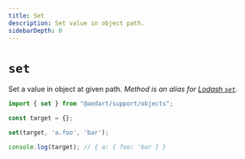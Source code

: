 ```yaml
---
title: Set
description: Set value in object path.
sidebarDepth: 0
---
```


# `set`

Set a value in object at given path.
_Method is an alias for [Lodash `set`](https://lodash.com/docs/4.17.15#set)._

```js
import { set } from "@aedart/support/objects";

const target = {};

set(target, 'a.foo', 'bar');

console.log(target); // { a: { foo: 'bar } }
```